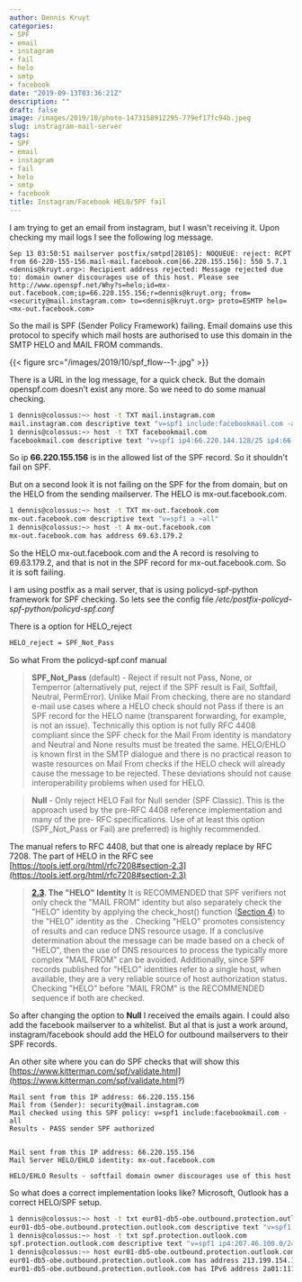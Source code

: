 ```yaml
---
author: Dennis Kruyt
categories:
- SPF
- email
- instagram
- fail
- helo
- smtp
- facebook
date: "2019-09-13T03:36:21Z"
description: ""
draft: false
image: /images/2019/10/photo-1473158912295-779ef17fc94b.jpeg
slug: instragram-mail-server
tags:
- SPF
- email
- instagram
- fail
- helo
- smtp
- facebook
title: Instagram/Facebook HELO/SPF fail
---
```



I am trying to get an email from instagram, but I wasn't receiving it. Upon checking my mail logs I see the following log message.

```
Sep 13 03:50:51 mailserver postfix/smtpd[28105]: NOQUEUE: reject: RCPT from 66-220-155-156.mail-mail.facebook.com[66.220.155.156]: 550 5.7.1 <dennis@kruyt.org>: Recipient address rejected: Message rejected due to: domain owner discourages use of this host. Please see http://www.openspf.net/Why?s=helo;id=mx-out.facebook.com;ip=66.220.155.156;r=dennis@kruyt.org; from=<security@mail.instagram.com> to=<dennis@kruyt.org> proto=ESMTP helo=<mx-out.facebook.com>
```

So the mail is SPF (Sender Policy Framework) failing. Email domains use this protocol to specify which mail hosts are authorised to use this domain in the SMTP HELO and MAIL FROM commands.

{{< figure src="/images/2019/10/spf_flow--1-.jpg" >}}

There is a URL in the log message, for a quick check. But the domain openspf.com doesn't exist any more. So we need to do some manual checking.

```bash
1 dennis@colossus:~> host -t TXT mail.instagram.com
mail.instagram.com descriptive text "v=spf1 include:facebookmail.com -all"
1 dennis@colossus:~> host -t TXT facebookmail.com
facebookmail.com descriptive text "v=spf1 ip4:66.220.144.128/25 ip4:66.220.155.0/24 ip4:66.220.157.0/25 ip4:69.63.178.128/25 ip4:69.63.181.0/24 ip4:69.63.184.0/25 ip4:69.171.232.0/24 ip4:69.171.244.0/23 -all"
```

So ip **66.220.155.156** is in the allowed list of the SPF record. So it shouldn't fail on SPF.

But on a second look it is not failing on the SPF for the from domain, but on the HELO from the sending mailserver. The HELO is mx-out.facebook.com.

```bash
1 dennis@colossus:~> host -t TXT mx-out.facebook.com
mx-out.facebook.com descriptive text "v=spf1 a ~all"
1 dennis@colossus:~> host -t A mx-out.facebook.com
mx-out.facebook.com has address 69.63.179.2
```

So the HELO mx-out.facebook.com and the A record is resolving to 69.63.179.2, and that is not in the SPF record for mx-out.facebook.com. So it is soft failing.

I am using postfix as a mail server, that is using policyd-spf-python framework for SPF checking. So lets see the config file _/etc/postfix-policyd-spf-python/policyd-spf.conf_

There is a option for HELO_reject

```bash
HELO_reject = SPF_Not_Pass
```

So what From the policyd-spf.conf manual

> **SPF_Not_Pass** (default) - Reject if result not Pass, None, or Temperror (alternatively put,        reject if the SPF result is Fail, Softfail, Neutral, PermError). Unlike Mail From        checking, there are no standard e-mail use cases where a HELO check should not Pass if        there is an SPF record for the HELO name (transparent forwarding, for example, is not an        issue). Technically this option is not fully RFC 4408 compliant since the SPF check for        the Mail From identity is mandatory and Neutral and None results must be treated the same.        HELO/EHLO is known first in the SMTP dialogue and there is no practical reason to waste        resources on Mail From checks if the HELO check will already cause the message to be        rejected. These deviations should not cause interoperability problems when used for HELO.

> **Null** - Only reject HELO Fail for Null sender (SPF Classic).  This is the approach used by        the pre-RFC 4408 reference implementation and many of the pre- RFC specifications.  Use of        at least this option (SPF_Not_Pass or Fail) are preferred) is highly recommended.

The manual refers to RFC 4408, but that one is already replace by RFC 7208. The part of HELO in the RFC see [https://tools.ietf.org/html/rfc7208#section-2.3](https://tools.ietf.org/html/rfc7208#section-2.3)

> **[2.3](https://tools.ietf.org/html/rfc7208#section-2.3).  The "HELO" Identity** It is RECOMMENDED that SPF verifiers not only check the "MAIL FROM"    identity but also separately check the "HELO" identity by applying    the check_host() function ([Section 4](https://tools.ietf.org/html/rfc7208#section-4)) to the "HELO" identity as the    <sender>.  Checking "HELO" promotes consistency of results and can    reduce DNS resource usage.  If a conclusive determination about the    message can be made based on a check of "HELO", then the use of DNS    resources to process the typically more complex "MAIL FROM" can be    avoided.  Additionally, since SPF records published for "HELO"    identities refer to a single host, when available, they are a very    reliable source of host authorization status.  Checking "HELO" before    "MAIL FROM" is the RECOMMENDED sequence if both are checked.

So after changing the option to **Null** I received the emails again. I could also add the facebook mailserver to a whitelist. But al that is just a work around, instagram/facebook should add the HELO for outbound mailservers to their SPF records.

An other site where you can do SPF checks that will show this [https://www.kitterman.com/spf/validate.html](https://www.kitterman.com/spf/validate.html?)

```
Mail sent from this IP address: 66.220.155.156
Mail from (Sender): security@mail.instagram.com
Mail checked using this SPF policy: v=spf1 include:facebookmail.com -all
Results - PASS sender SPF authorized


Mail sent from this IP address: 66.220.155.156
Mail Server HELO/EHLO identity: mx-out.facebook.com

HELO/EHLO Results - softfail domain owner discourages use of this host
```

So what does a correct implementation looks like? Microsoft, Outlook has a correct HELO/SPF setup.

```bash
1 dennis@colossus:~> host -t txt eur01-db5-obe.outbound.protection.outlook.com
eur01-db5-obe.outbound.protection.outlook.com descriptive text "v=spf1 include:spf.protection.outlook.com -all"
1 dennis@colossus:~> host -t txt spf.protection.outlook.com
spf.protection.outlook.com descriptive text "v=spf1 ip4:207.46.100.0/24 ip4:207.46.163.0/24 ip4:65.55.169.0/24 ip4:157.56.110.0/23 ip4:157.55.234.0/24 ip4:213.199.154.0/24 ip4:213.199.180.128/26 ip4:52.100.0.0/14 include:spfa.protection.outlook.com -all"
1 dennis@colossus:~> host eur01-db5-obe.outbound.protection.outlook.com
eur01-db5-obe.outbound.protection.outlook.com has address 213.199.154.175
eur01-db5-obe.outbound.protection.outlook.com has IPv6 address 2a01:111:f400:7e02::200
```



